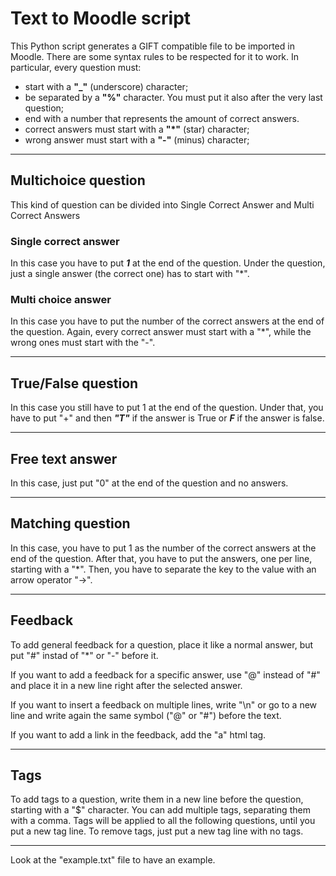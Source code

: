 # Text to Moodle script
This Python script generates a GIFT compatible file to be imported in Moodle. 
There are some syntax rules to be respected for it to work. In particular, every question must:

- start with a **"_"** (underscore) character;
- be separated by a **"%"** character. You must put it also after the very last question;
- end with a number that represents the amount of correct answers.
- correct answers must start with a **"*"** (star) character;
- wrong answer must start with a **"-"** (minus) character;

___

## Multichoice question
This kind of question can be divided into Single Correct Answer and Multi Correct Answers

### Single correct answer
In this case you have to put _**1**_ at the end of the question. Under the question, just a single answer (the correct one) has to start with "*".

### Multi choice answer
In this case you have to put the number of the correct answers at the end of the question. Again, every correct answer must start with a "*", while the wrong ones must start with the "-".

___

## True/False question
In this case you still have to put 1 at the end of the question. Under that, you have to put "+" and then _**"T"**_ if the answer is True or _**F**_ if the answer is false.

___
## Free text answer
In this case, just put "0" at the end of the question and no answers.

___

## Matching question
In this case, you have to put 1 as the number of the correct answers at the end of the question. After that, you have to put the answers, one per line, starting with a "*". Then, you have to separate the key to the value with an arrow operator "->".

___

## Feedback
To add general feedback for a question, place it like a normal answer, but put "#" instad of "*" or "-" before it.

If you want to add a feedback for a specific answer, use "@" instead of "#" and place it in a new line right after the selected answer.

If you want to insert a feedback on multiple lines, write "\n" or go to a new line and write again the same symbol ("@" or "#") before the text.

If you want to add a link in the feedback, add the "a" html tag.

___

## Tags
To add tags to a question, write them in a new line before the question, starting with a "$" character. You can add multiple tags, separating them with a comma.
Tags will be applied to all the following questions, until you put a new tag line. To remove tags, just put a new tag line with no tags.
___

Look at the "example.txt" file to have an example. 
